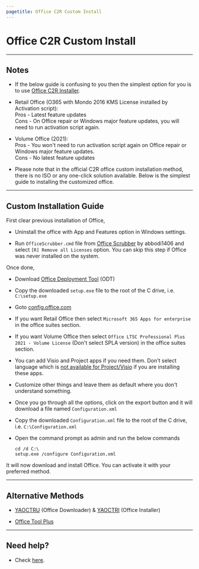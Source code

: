 ```yaml
---
pagetitle: Office C2R Custom Install
---
```


# Office C2R Custom Install

------------------------------------------------------------------------

## Notes

-   If the below guide is confusing to you then the simplest option for you is to use [Office C2R Installer](office_c2r_links.html).

-   Retail Office (O365 with Mondo 2016 KMS License installed by Activation script):\
    Pros - Latest feature updates\
    Cons - On Office repair or Windows major feature updates, you will need to run activation script again.

-   Volume Office (2021):\
    Pros - You won't need to run activation script again on Office repair or Windows major feature updates.\
    Cons - No latest feature updates

-   Please note that in the official C2R office custom installation method, there is no ISO or any one-click solution available. Below is the simplest guide to installing the customized office.

------------------------------------------------------------------------

## Custom Installation Guide

First clear previous installation of Office,

-   Uninstall the office with App and Features option in Windows settings.

-   Run `OfficeScrubber.cmd` file from [Office Scrubber](https://github.com/abbodi1406/WHD/raw/master/scripts/OfficeScrubber_10.7z) by abbodi1406 and select `[R] Remove all Licenses` option. You can skip this step if Office was never installed on the system.

Once done,

-   Download [Office Deployment Tool](https://officecdn.microsoft.com/pr/wsus/setup.exe) (ODT)

-   Copy the downloaded `setup.exe` file to the root of the C drive, i.e. `C:\setup.exe`

-   Goto [config.office.com](https://config.office.com/deploymentsettings)

-   If you want Retail Office then select `Microsoft 365 Apps for enterprise` in the office suites section.

-   If you want Volume Office then select `Office LTSC Professional Plus 2021 - Volume License` (Don't select SPLA version) in the office suites section.

-   You can add Visio and Project apps if you need them. Don't select language which is [not available for Project/Visio](office_c2r_links.html) if you are installing these apps.

-   Customize other things and leave them as default where you don't understand something.

-   Once you go through all the options, click on the export button and it will download a file named `Configuration.xml`

-   Copy the downloaded `Configuration.xml` file to the root of the C drive, i.e. `C:\Configuration.xml`

-   Open the command prompt as admin and run the below commands

        cd /d C:\
        setup.exe /configure Configuration.xml

It will now download and install Office. You can activate it with your preferred method.

------------------------------------------------------------------------

## Alternative Methods

-   [YAOCTRU](https://forums.mydigitallife.net/posts/1505755/) (Office Downloader) & [YAOCTRI](https://forums.mydigitallife.net/posts/1479890/) (Office Installer)

-   [Office Tool Plus](http://otp.landian.vip/)

------------------------------------------------------------------------

## Need help?

-   Check [here](troubleshoot.html).
